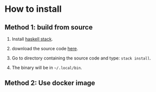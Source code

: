 How to install
==============

Method 1: build from source
---------------------------

1. Install [haskell stack](https://docs.haskellstack.org/en/stable/README/).

2. download the source code [here](https://github.com/Taiji-pipeline/Taiji-view/releases).

3. Go to directory containing the source code and type: `stack install`.

4. The binary will be in `~/.local/bin`.

Method 2: Use docker image
--------------------------